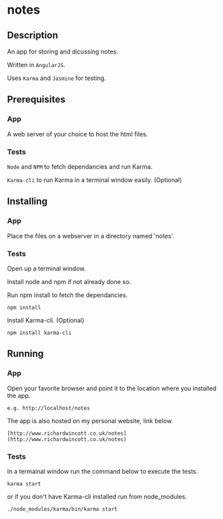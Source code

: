 # notes

## Description
An app for storing and dicussing notes.

Written in `AngularJS`.

Uses `Karma` and `Jasmine` for testing.

## Prerequisites
### App
A web server of your choice to host the html files.

### Tests
`Node` and `NPM` to fetch dependancies and run Karma.

`Karma-cli` to run Karma in a terminal window easily. (Optional)

## Installing
### App
Place the files on a webserver in a directory named 'notes'.

### Tests
Open up a terminal window.

Install node and npm if not already done so.

Run npm install to fetch the dependancies.
```
npm install
```
Install Karma-cli. (Optional)
```
npm install karma-cli
```

## Running
### App
Open your favorite browser and point it to the location where you installed the app.
```
e.g. http://localhost/notes
```
The app is also hosted on my personal website, link below.
```
[http://www.richardwincott.co.uk/notes](http://www.richardwincott.co.uk/notes)
```

### Tests
In a termainal window run the command below to execute the tests.
```
karma start
```
or if you don't have Karma-cli installed run from node_modules.
```
./node_modules/karma/bin/karma start
```
